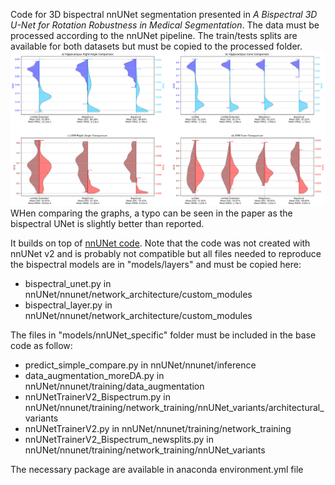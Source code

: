 Code for 3D bispectral nnUNet segmentation presented in _A Bispectral 3D U-Net for Rotation Robustness in Medical Segmentation_. 
The data must be processed according to the nnUNet pipeline. The train/tests splits are available for both datasets but must be copied to the processed folder.
![Results](output.png)
WHen comparing the graphs, a typo can be seen in the paper as the bispectral UNet is slightly better than reported.

It builds on top of [nnUNet code](https://github.com/MIC-DKFZ/nnUNet). Note that the code was not created with nnUNet v2 and is probably not compatible but all files needed to reproduce the bispectral models are in "models/layers" and must be copied here:  
  - bispectral_unet.py in nnUNet/nnunet/network_architecture/custom_modules
  - bispectral_layer.py in nnUNet/nnunet/network_architecture/custom_modules

The files in "models/nnUNet_specific" folder must be included in the base code as follow:
  - predict_simple_compare.py in nnUNet/nnunet/inference
  - data_augmentation_moreDA.py in nnUNet/nnunet/training/data_augmentation 
  - nnUNetTrainerV2_Bispectrum.py in nnUNet/nnunet/training/network_training/nnUNet_variants/architectural_variants
  - nnUNetTrainerV2.py in nnUNet/nnunet/training/network_training
  - nnUNetTrainerV2_Bispectrum_newsplits.py in nnUNet/nnunet/training/network_training/nnUNet_variants

The necessary package are available in anaconda environment.yml file
